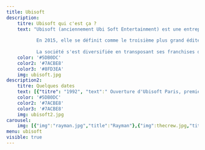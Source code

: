 ```yaml
---
title: Ubisoft 
description:
    titre: Ubisoft qui c'est ça ?
    text: "Ubisoft (anciennement Ubi Soft Entertainment) est une entreprise française de développement, d'édition et de distribution de jeux vidéo, créée en mars 1986 par les cinq frères Guillemot, originaires de Carentoir dans le Morbihan, en France.
           
           En 2015, elle se définit comme le troisième plus grand éditeur indépendant du monde9,Note 1, derrière les américains Electronic Arts et Activision Blizzard. Également en 2015, elle est le plus gros éditeur français de jeux vidéo devant Gameloft10, une autre société de jeux vidéo créée en 1999 par la famille Guillemot. Ubisoft est détenteur de nombreuses franchises à succès telles que Rayman, Prince of Persia, Tom Clancy, Assassin's Creed, Far Cry, Just Dance, Watch Dogs, Driver.
           
           La société s'est diversifiée en transposant ses franchises de jeux vidéo dans les domaines de la bande dessinée depuis 2009 avec Les Deux Royaumes et du cinéma et de la télévision depuis 2011 avec sa filiale Ubisoft Motion Pictures."
    color: '#5DB0DC'
    color2: '#7ACBE8'
    color3: '#8FD3EA'
    img: ubisoft.jpg
description2:
    titre: Quelques dates
    text: [{"titre": "1992", "text":" Ouverture d'Ubisoft Paris, premier studio de développement"},{"titre": "1995", "text":"Création de Rayman"},{"titre": "1996", "text":"Entrée en bourse"},{"titre": "2000", "text":"Acquisition de Red Storm Entertainment et de la licence Tom Clancy's"},{"titre": "2007", "text":"Succès mondial d'Assassin's Creed"},{"titre": "2011", "text":"Lancement de sa société de production cinématographique"}]
    color: '#5DB0DC'
    color2: '#7ACBE8'
    color3: '#7ACBE8'
    img: ubisoft2.jpg
carousel:
    img: [{"img":"rayman.jpg","title":"Rayman"},{"img":thecrew.jpg,"title":"The crew"},{"img":"tomclancys.jpg","title":"Tom Clancys"},{"img":"watchdogs.jpg","title":"Watch Dogs"}]
menu: ubisoft
visible: true
---
```


